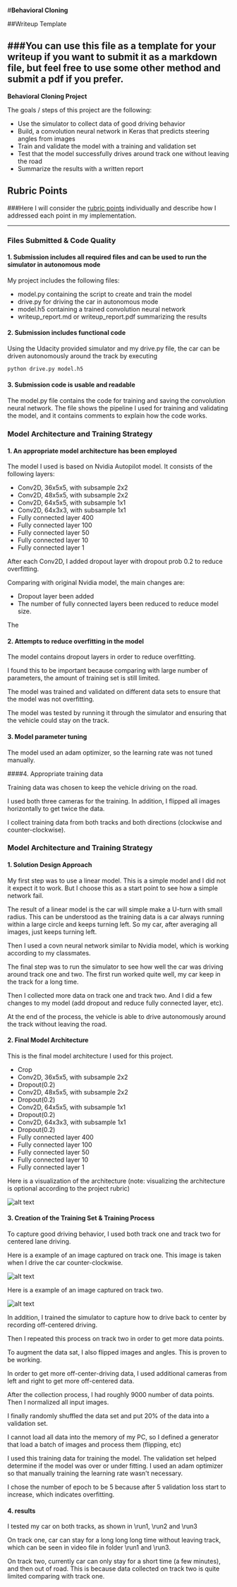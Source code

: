 #**Behavioral Cloning**

##Writeup Template

###You can use this file as a template for your writeup if you want to submit it as a markdown file, but feel free to use some other method and submit a pdf if you prefer.
---

**Behavioral Cloning Project**

The goals / steps of this project are the following:
* Use the simulator to collect data of good driving behavior
* Build, a convolution neural network in Keras that predicts steering angles from images
* Train and validate the model with a training and validation set
* Test that the model successfully drives around track one without leaving the road
* Summarize the results with a written report

[//]: # (Image References)

[image1]: ./examples/placeholder.png "Model Visualization"
[training1]: ./writeupimg/center_2017_05_16_18_44_09_891.jpg "t1"
[training2]: ./writeupimg/center_2017_05_17_15_15_44_529.jpg "t2"



## Rubric Points
###Here I will consider the [rubric points](https://review.udacity.com/#!/rubrics/432/view) individually and describe how I addressed each point in my implementation.  

---
### Files Submitted & Code Quality

#### 1. Submission includes all required files and can be used to run the simulator in autonomous mode

My project includes the following files:
* model.py containing the script to create and train the model
* drive.py for driving the car in autonomous mode
* model.h5 containing a trained convolution neural network
* writeup_report.md or writeup_report.pdf summarizing the results

#### 2. Submission includes functional code
Using the Udacity provided simulator and my drive.py file, the car can be driven autonomously around the track by executing
```sh
python drive.py model.h5
```

#### 3. Submission code is usable and readable

The model.py file contains the code for training and saving the convolution neural network. The file shows the pipeline I used for training and validating the model, and it contains comments to explain how the code works.

### Model Architecture and Training Strategy

#### 1. An appropriate model architecture has been employed

The model I used is based on Nvidia Autopilot model. It consists of the following layers:


* Conv2D, 36x5x5, with subsample 2x2
* Conv2D, 48x5x5, with subsample 2x2
* Conv2D, 64x5x5, with subsample 1x1
* Conv2D, 64x3x3, with subsample 1x1
* Fully connected layer 400
* Fully connected layer 100
* Fully connected layer 50
* Fully connected layer 10
* Fully connected layer 1

After each Conv2D, I added dropout layer with dropout prob 0.2 to reduce overfitting.

Comparing with original Nvidia model, the main changes are:

* Dropout layer been added
* The number of fully connected layers been reduced to reduce model size.

The

#### 2. Attempts to reduce overfitting in the model

The model contains dropout layers in order to reduce overfitting.

I found this to be important because comparing with large number of parameters, the amount of training set is still limited.

The model was trained and validated on different data sets to ensure that the model was not overfitting.

The model was tested by running it through the simulator and ensuring that the vehicle could stay on the track.

#### 3. Model parameter tuning

The model used an adam optimizer, so the learning rate was not tuned manually.

####4. Appropriate training data

Training data was chosen to keep the vehicle driving on the road.

I used both three cameras for the training. In addition, I flipped all images horizontally to get twice the data.

I collect training data from both tracks and both directions (clockwise and counter-clockwise).


### Model Architecture and Training Strategy

#### 1. Solution Design Approach


My first step was to use a linear model. This is a simple model and I did not it expect it to work. But I choose this as a start point to see how a simple network fail.

The result of a linear model is the car will simple make a U-turn with small radius. This can be understood as the training data is a car always running within a large circle and keeps turning left. So my car, after averaging all images, just keeps turning left.

Then I used a covn neural network similar to Nvidia model, which is working according to my classmates.

The final step was to run the simulator to see how well the car was driving around track one and two. The first run worked quite well, my car keep in the track for a long time.

Then I collected more data on track one and track two. And I did a few changes to my model (add dropout and reduce fully connected layer, etc).

At the end of the process, the vehicle is able to drive autonomously around the track without leaving the road.

#### 2. Final Model Architecture

This is the final model architecture I used for this project.

* Crop
* Conv2D, 36x5x5, with subsample 2x2
* Dropout(0.2)
* Conv2D, 48x5x5, with subsample 2x2
* Dropout(0.2)
* Conv2D, 64x5x5, with subsample 1x1
* Dropout(0.2)
* Conv2D, 64x3x3, with subsample 1x1
* Dropout(0.2)
* Fully connected layer 400
* Fully connected layer 100
* Fully connected layer 50
* Fully connected layer 10
* Fully connected layer 1

Here is a visualization of the architecture (note: visualizing the architecture is optional according to the project rubric)

![alt text][image1]

#### 3. Creation of the Training Set & Training Process

To capture good driving behavior, I used both track one and track two for centered
lane driving.

Here is a example of an image captured on track one. This image is taken when I drive the car counter-clockwise.

![alt text][training1]

Here is a example of an image captured on track two.

![alt text][training2]


In addition, I trained the simulator to capture how to drive back to center by recording off-centered driving.

Then I repeated this process on track two in order to get more data points.

To augment the data sat, I also flipped images and angles. This is proven to be working.

In order to get more off-center-driving data, I used additional cameras from left and right to get more off-centered data.

After the collection process, I had roughly 9000 number of data points. Then I normalized all input images.

I finally randomly shuffled the data set and put 20% of the data into a validation set.

I cannot load all data into the memory of my PC, so I defined a generator that load a batch of images and process them (flipping, etc)

I used this training data for training the model. The validation set helped determine if the model was over or under fitting. I used an adam optimizer so that manually training the learning rate wasn't necessary.

I chose the number of epoch to be 5 because after 5 validation loss start to increase, which indicates overfitting.

#### 4. results

I tested my car on both tracks, as shown in \run1,  \run2 and \run3

On track one, car can stay for a long long long time without leaving track, which can be seen in video file  in folder \run1 and \run3.

On track two, currently car can only stay for a short time (a few minutes), and then out of road. This is because data collected on track two is quite limited comparing with track one.
